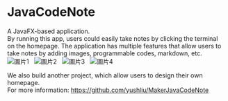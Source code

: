 # JavaCodeNote  
A JavaFX-based application.  
By running this app, users could easily take notes by clicking the terminal on the homepage.
The application has multiple features that allow users to take notes by adding images, programmable codes, markdown, etc.
&nbsp;
![圖片1](https://user-images.githubusercontent.com/92939085/217281261-ab737805-af68-49a5-88fe-041f5cc5ddc6.png)
&nbsp;
![圖片2](https://user-images.githubusercontent.com/92939085/217281323-9c8d53e6-e3ed-4567-9613-4b0f8e944982.png)
&nbsp;
![圖片3](https://user-images.githubusercontent.com/92939085/217281345-8aa98f7a-82bd-4752-98da-e3d8551c7369.png)
&nbsp;
![圖片4](https://user-images.githubusercontent.com/92939085/217281356-f3511fd1-9263-4a26-b97f-d672efc83a67.png)
&nbsp;

We also build another project, which allow users to design their own homepage.  
For more information: https://github.com/yushliu/MakerJavaCodeNote
